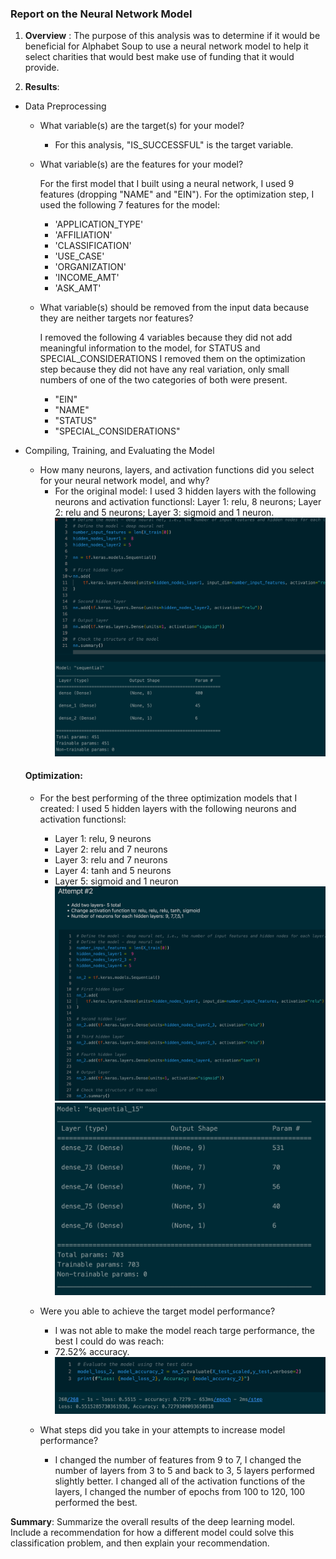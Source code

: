 ### Report on the Neural Network Model

1. **Overview** : The purpose of this analysis was to determine if it would be beneficial for Alphabet Soup to use a neural network model to help it select charities that would best make use of funding that it would provide. 

2. **Results**: 

- Data Preprocessing

   - What variable(s) are the target(s) for your model? 
        * For this analysis, "IS_SUCCESSFUL" is the target variable.

   - What variable(s) are the features for your model?
       
        For the first model that I built using a neural network, I used 9 features (dropping "NAME" and "EIN"). For the optimization step, I used the following 7 features for the model:
        * 'APPLICATION_TYPE'
        * 'AFFILIATION'
        * 'CLASSIFICATION'
        * 'USE_CASE'
        * 'ORGANIZATION'
        * 'INCOME_AMT'
        * 'ASK_AMT'
  
   - What variable(s) should be removed from the input data because they are neither targets nor features?

        I removed the following 4 variables because they did not add meaningful information to the model, for STATUS and SPECIAL_CONSIDERATIONS I removed them on the optimization step because they did not have any real variation, only small numbers of one of the two categories of both were present.
        * "EIN"
        * "NAME"
        * "STATUS"
        * "SPECIAL_CONSIDERATIONS"
  
  

- Compiling, Training, and Evaluating the Model

   - How many neurons, layers, and activation functions did you select for your neural network model, and why?
       - For the original model: I used 3 hidden layers with the following neurons and activation functionsl: Layer 1: relu, 8 neurons; Layer 2: relu and 5 neurons; Layer 3: sigmoid and 1 neuron.  
    ![Alt text](images/original_model.png?raw=true "Original Model")

    #### Optimization:
    - For the best performing of the three optimization models that I created: I used 5 hidden layers with the following neurons and activation functionsl: 
        - Layer 1: relu, 9 neurons 
        - Layer 2: relu and 7 neurons
        - Layer 3: relu and 7 neurons
        - Layer 4: tanh and 5 neurons
        - Layer 5: sigmoid and 1 neuron 
    ![Alt text](images/opt_model_1.png?raw=true "Opt Model 1")
    ![Alt text](images/opt_model_2.png?raw=true "Opt Model 1")

   - Were you able to achieve the target model performance? 
       - I was not able to make the model reach targe performance, the best I could do was reach:
       - 72.52% accuracy. 
        ![Alt text](images/opt_accuracy.png?raw=true "Opt Accuracy")
        
   - What steps did you take in your attempts to increase model performance? 
       - I changed the number of features from 9 to 7, I changed the number of layers from 3 to 5 and back to 3, 5 layers performed slightly better. I changed all of the activation functions of the layers, I changed the number of epochs from 100 to 120, 100 performed the best.
      
**Summary**: Summarize the overall results of the deep learning model. Include a recommendation for how a different model could solve this classification problem, and then explain your recommendation.